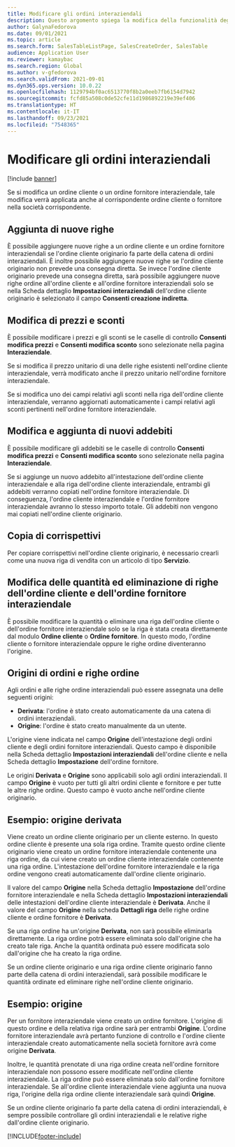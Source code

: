 ```yaml
---
title: Modificare gli ordini interaziendali
description: Questo argomento spiega la modifica della funzionalità degli ordini interaziendali
author: GalynaFedorova
ms.date: 09/01/2021
ms.topic: article
ms.search.form: SalesTableListPage, SalesCreateOrder, SalesTable
audience: Application User
ms.reviewer: kamaybac
ms.search.region: Global
ms.author: v-gfedorova
ms.search.validFrom: 2021-09-01
ms.dyn365.ops.version: 10.0.22
ms.openlocfilehash: 1129794bf0ac6513770f8b2a0eeb7fb6154d7942
ms.sourcegitcommit: fcfd85a508c0de52cfe11d1986892219e39ef406
ms.translationtype: HT
ms.contentlocale: it-IT
ms.lasthandoff: 09/23/2021
ms.locfileid: "7548365"
---
```

# <a name="change-intercompany-orders"></a>Modificare gli ordini interaziendali

[!include [banner](../../includes/banner.md)]

Se si modifica un ordine cliente o un ordine fornitore interaziendale, tale modifica verrà applicata anche al corrispondente ordine cliente o fornitore nella società corrispondente.

## <a name="adding-new-lines"></a>Aggiunta di nuove righe

È possibile aggiungere nuove righe a un ordine cliente e un ordine fornitore interaziendali se l'ordine cliente originario fa parte della catena di ordini interaziendali. È inoltre possibile aggiungere nuove righe se l'ordine cliente originario non prevede una consegna diretta. Se invece l'ordine cliente originario prevede una consegna diretta, sarà possibile aggiungere nuove righe ordine all'ordine cliente e all'ordine fornitore interaziendali solo se nella Scheda dettaglio **Impostazioni interaziendali** dell'ordine cliente originario è selezionato il campo **Consenti creazione indiretta**.

## <a name="changing-prices-and-discounts"></a>Modifica di prezzi e sconti

È possibile modificare i prezzi e gli sconti se le caselle di controllo **Consenti modifica prezzi** e **Consenti modifica sconto** sono selezionate nella pagina **Interaziendale**.

Se si modifica il prezzo unitario di una delle righe esistenti nell'ordine cliente interaziendale, verrà modificato anche il prezzo unitario nell'ordine fornitore interaziendale.

Se si modifica uno dei campi relativi agli sconti nella riga dell'ordine cliente interaziendale, verranno aggiornati automaticamente i campi relativi agli sconti pertinenti nell'ordine fornitore interaziendale.

## <a name="changing-and-adding-new-charges"></a>Modifica e aggiunta di nuovi addebiti

È possibile modificare gli addebiti se le caselle di controllo **Consenti modifica prezzi** e **Consenti modifica sconto** sono selezionate nella pagina **Interaziendale**.

Se si aggiunge un nuovo addebito all'intestazione dell'ordine cliente interaziendale e alla riga dell'ordine cliente interaziendale, entrambi gli addebiti verranno copiati nell'ordine fornitore interaziendale. Di conseguenza, l'ordine cliente interaziendale e l'ordine fornitore interaziendale avranno lo stesso importo totale. Gli addebiti non vengono mai copiati nell'ordine cliente originario.

## <a name="copying-a-fee"></a>Copia di corrispettivi

Per copiare corrispettivi nell'ordine cliente originario, è necessario crearli come una nuova riga di vendita con un articolo di tipo **Servizio**.

## <a name="changing-quantities-and-deleting-intercompany-purchases-and-sales-order-lines"></a>Modifica delle quantità ed eliminazione di righe dell'ordine cliente e dell'ordine fornitore interaziendale

È possibile modificare la quantità o eliminare una riga dell'ordine cliente o dell'ordine fornitore interaziendale solo se la riga è stata creata direttamente dal modulo **Ordine cliente** o **Ordine fornitore**. In questo modo, l'ordine cliente o fornitore interaziendale oppure le righe ordine diventeranno l'origine.

## <a name="origins-of-orders-and-order-lines"></a>Origini di ordini e righe ordine

Agli ordini e alle righe ordine interaziendali può essere assegnata una delle seguenti origini:

- **Derivata**: l'ordine è stato creato automaticamente da una catena di ordini interaziendali.
- **Origine**: l'ordine è stato creato manualmente da un utente.

L'origine viene indicata nel campo **Origine** dell'intestazione degli ordini cliente e degli ordini fornitore interaziendali. Questo campo è disponibile nella Scheda dettaglio **Impostazioni interaziendali** dell'ordine cliente e nella Scheda dettaglio **Impostazione** dell'ordine fornitore.

Le origini **Derivata** e **Origine** sono applicabili solo agli ordini interaziendali. Il campo **Origine** è vuoto per tutti gli altri ordini cliente e fornitore e per tutte le altre righe ordine. Questo campo è vuoto anche nell'ordine cliente originario.

## <a name="example-derived-origin"></a>Esempio: origine derivata

Viene creato un ordine cliente originario per un cliente esterno. In questo ordine cliente è presente una sola riga ordine. Tramite questo ordine cliente originario viene creato un ordine fornitore interaziendale contenente una riga ordine, da cui viene creato un ordine cliente interaziendale contenente una riga ordine. L'intestazione dell'ordine fornitore interaziendale e la riga ordine vengono creati automaticamente dall'ordine cliente originario.

Il valore del campo **Origine** nella Scheda dettaglio **Impostazione** dell'ordine fornitore interaziendale e nella Scheda dettaglio **Impostazioni interaziendali** delle intestazioni dell'ordine cliente interaziendale è **Derivata**. Anche il valore del campo **Origine** nella scheda **Dettagli riga** delle righe ordine cliente e ordine fornitore è **Derivata**.

Se una riga ordine ha un'origine **Derivata**, non sarà possibile eliminarla direttamente. La riga ordine potrà essere eliminata solo dall'origine che ha creato tale riga. Anche la quantità ordinata può essere modificata solo dall'origine che ha creato la riga ordine.

Se un ordine cliente originario e una riga ordine cliente originario fanno parte della catena di ordini interaziendali, sarà possibile modificare le quantità ordinate ed eliminare righe nell'ordine cliente originario.

## <a name="example-source-origin"></a>Esempio: origine

Per un fornitore interaziendale viene creato un ordine fornitore. L'origine di questo ordine e della relativa riga ordine sarà per entrambi **Origine**. L'ordine fornitore interaziendale avrà pertanto funzione di controllo e l'ordine cliente interaziendale creato automaticamente nella società fornitore avrà come origine **Derivata**.

Inoltre, le quantità prenotate di una riga ordine creata nell'ordine fornitore interaziendale non possono essere modificate nell'ordine cliente interaziendale. La riga ordine può essere eliminata solo dall'ordine fornitore interaziendale. Se all'ordine cliente interaziendale viene aggiunta una nuova riga, l'origine della riga ordine cliente interaziendale sarà quindi **Origine**.

Se un ordine cliente originario fa parte della catena di ordini interaziendali, è sempre possibile controllare gli ordini interaziendali e le relative righe dall'ordine cliente originario.

[!INCLUDE[footer-include](../../includes/footer-banner.md)]
